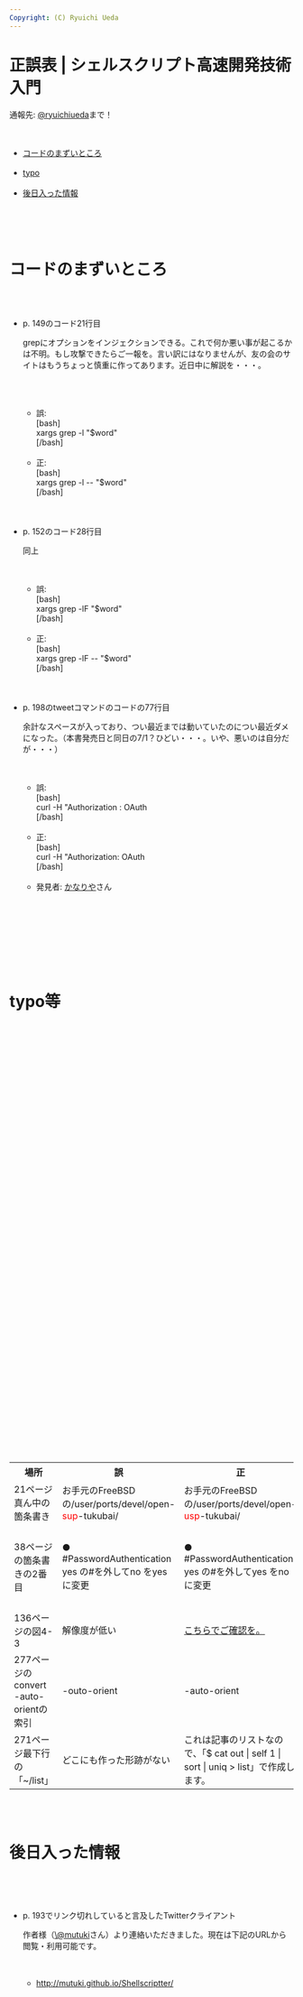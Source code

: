 ```yaml
---
Copyright: (C) Ryuichi Ueda
---
```



# 正誤表 | シェルスクリプト高速開発技術入門
通報先: <a href="https://twitter.com/ryuichiueda" target="_blank">\@ryuichiueda</a>まで！<br />
<br />
<ul><br />
 <li><a href="#code">コードのまずいところ</a></li><br />
 <li><a href="#typo">typo</a></li><br />
 <li><a href="#additional">後日入った情報</a></li><br />
</ul><br />
<br />
<h1 id="code">コードのまずいところ</h1><br />
<ul><br />
 <li>p. 149のコード21行目<br />
<p>grepにオプションをインジェクションできる。これで何か悪い事が起こるかは不明。もし攻撃できたらご一報を。言い訳にはなりませんが、友の会のサイトはもうちょっと慎重に作ってあります。近日中に解説を・・・。</p><br />
 <ul><br />
<br />
 <li>誤: <br />
[bash]<br />
xargs grep -l &quot;$word&quot;<br />
[/bash]<br />
 </li><br />
 <li>正: <br />
[bash]<br />
xargs grep -l -- &quot;$word&quot;<br />
[/bash]<br />
 </li><br />
 </ul><br />
 </li><br />
 <li>p. 152のコード28行目<br />
<p>同上</p><br />
 <ul><br />
 <li>誤: <br />
[bash]<br />
xargs grep -lF &quot;$word&quot;<br />
[/bash]<br />
 </li><br />
 <li>正: <br />
[bash]<br />
xargs grep -lF -- &quot;$word&quot;<br />
[/bash]<br />
 </li><br />
 </ul><br />
 </li><br />
 <li>p. 198のtweetコマンドのコードの77行目<br />
<p>余計なスペースが入っており、つい最近までは動いていたのについ最近ダメになった。（本書発売日と同日の7/1？ひどい・・・。いや、悪いのは自分だが・・・）</p><br />
 <ul><br />
 <li>誤: <br />
[bash]<br />
curl -H &quot;Authorization : OAuth<br />
[/bash]<br />
 </li> <br />
 <li>正: <br />
[bash]<br />
curl -H &quot;Authorization: OAuth<br />
[/bash]<br />
 </li> <br />
 <li>発見者: <a href="https://twitter.com/kanariya0922" target="_blank">かなりや</a>さん</li><br />
 </ul><br />
 </li><br />
</ul><br />
<br />
<br />
<br />
<h1 id="typo">typo等</h1><br />
<br />
<table><br />
 <tr><br />
 <th>場所</th><br />
 <th>誤</th><br />
 <th>正</th><br />
 <th>発見者</th><br />
 <th>コメント</th><br />
 </tr><br />
 <tr><br />
 <td>21ページ真ん中の箇条書き</td><br />
 <td>お手元のFreeBSD の/user/ports/devel/open-<span style="color:red">sup</span>-tukubai/</td><br />
 <td>お手元のFreeBSD の/user/ports/devel/open-<span style="color:red">usp</span>-tukubai/</td><br />
 <td>上田</td><br />
 <td>ああああああ！！！</td><br />
 </tr><br />
 <tr><br />
 <td>38ページの箇条書きの2番目</td><br />
 <td>● #PasswordAuthentication yes の#を外してno をyes に変更</td><br />
 <td>● #PasswordAuthentication yes の#を外してyes をno に変更</td><br />
 <td><a href="https://twitter.com/ttaniguti" target="_blank">\@ttaniguti</a>様</td><br />
 <td>文脈で誤り訂正できると信じております・・・</td><br />
 </tr><br />
 <tr><br />
 <td>136ページの図4-3</td><br />
 <td>解像度が低い</td><br />
 <td><a href="index4output.png">こちらでご確認を。</a></td><br />
 <td><a href="https://twitter.com/mutz0623" target="_blank">\@mutz0623</a>様</td><br />
 <td>なぜこうなった？</td><br />
 </tr><br />
 <tr><br />
 <td>277ページのconvert -auto-orientの索引</td><br />
 <td>-outo-orient</td><br />
 <td>-auto-orient</td><br />
 <td><a href="https://twitter.com/maripogoda" target="_blank">\@MaripoGoda</a>閣下</td><br />
 <td>これはAUTO（文字通り）</td><br />
 </tr><br />
 <tr><br />
 <td>271ページ最下行の「~/list」</td><br />
 <td>どこにも作った形跡がない</td><br />
 <td>これは記事のリストなので、「$ cat out | self 1 | sort | uniq > list」で作成します。</td><br />
 <td><a href="https://twitter.com/papiron" target="_blank">\@papiron</a>さん</td><br />
 <td>ごめんなさいごめんなさい。</td><br />
 </tr><br />
</table><br />
<br />
<h1 id="additional">後日入った情報</h1><br />
<br />
<ul><br />
 <li>p. 193でリンク切れしていると言及したTwitterクライアント<br />
<p>作者様（<a href="https://twitter.com/mutuki" target="_blank">\@mutuki</a>さん）より連絡いただきました。現在は下記のURLから閲覧・利用可能です。</p><br />
 <ul><br />
 <li><a href="http://mutuki.github.io/Shellscriptter/" target="_blank">http://mutuki.github.io/Shellscriptter/</a></li><br />
 </ul><br />
 </li><br />
</ul><br />

